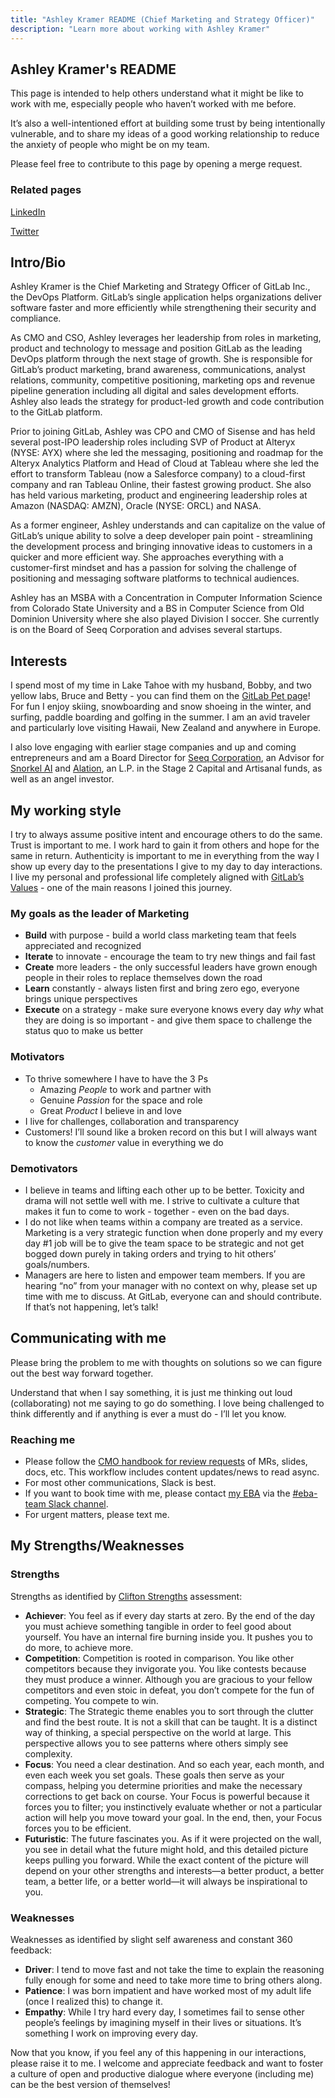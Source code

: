 ```yaml
---
title: "Ashley Kramer README (Chief Marketing and Strategy Officer)"
description: "Learn more about working with Ashley Kramer"
---
```








## Ashley Kramer's README

This page is intended to help others understand what it might be like to work with me, especially people who haven’t worked with me before.

It’s also a well-intentioned effort at building some trust by being intentionally vulnerable, and to share my ideas of a good working relationship to reduce the anxiety of people who might be on my team.

Please feel free to contribute to this page by opening a merge request.

### Related pages

[LinkedIn](https://www.linkedin.com/in/ashleyekramer/)

[Twitter](https://twitter.com/ashleyekramer)

## Intro/Bio

Ashley Kramer is the Chief Marketing and Strategy Officer of GitLab Inc., the DevOps Platform. GitLab’s single application helps organizations deliver software faster and more efficiently while strengthening their security and compliance.

As CMO and CSO, Ashley leverages her leadership from roles in marketing, product and technology to message and position GitLab as the leading DevOps platform through the next stage of growth. She is responsible for GitLab’s product marketing, brand awareness, communications, analyst relations, community, competitive positioning, marketing ops and revenue pipeline generation including all digital and sales development efforts. Ashley also leads the strategy for product-led growth and code contribution to the GitLab platform.

Prior to joining GitLab, Ashley was CPO and CMO of Sisense and has held several post-IPO leadership roles including SVP of Product at Alteryx (NYSE: AYX) where she led the messaging, positioning and roadmap for the Alteryx Analytics Platform and Head of Cloud at Tableau where she led the effort to transform Tableau (now a Salesforce company) to a cloud-first company and ran Tableau Online, their fastest growing product. She also has held various marketing, product and engineering leadership roles at Amazon (NASDAQ: AMZN), Oracle (NYSE: ORCL) and NASA.

As a former engineer, Ashley understands and can capitalize on the value of GitLab’s unique ability to solve a deep developer pain point - streamlining the development process and bringing innovative ideas to customers in a quicker and more efficient way. She approaches everything with a customer-first mindset and has a passion for solving the challenge of positioning and messaging software platforms to technical audiences.

Ashley has an MSBA with a Concentration in Computer Information Science from Colorado State University and a BS in Computer Science from Old Dominion University where she also played Division I soccer. She currently is on the Board of Seeq Corporation and advises several startups.

## Interests

I spend most of my time in Lake Tahoe with my husband, Bobby, and two yellow labs, Bruce and Betty - you can find them on the [GitLab Pet page](/handbook/company/team-pets/#360-bruce-and-betty)! For fun I enjoy skiing, snowboarding and snow shoeing in the winter, and surfing, paddle boarding and golfing in the summer. I am an avid traveler and particularly love visiting Hawaii, New Zealand and anywhere in Europe.

I also love engaging with earlier stage companies and up and coming entrepreneurs and am a Board Director for [Seeq Corporation](https://www.seeq.com/), an Advisor for [Snorkel AI](https://snorkel.ai/) and [Alation](https://www.alation.com/), an L.P. in the Stage 2 Capital and Artisanal funds, as well as an angel investor.

## My working style

I try to always assume positive intent and encourage others to do the same. Trust is important to me. I work hard to gain it from others and hope for the same in return. Authenticity is important to me in everything from the way I show up every day to the presentations I give to my day to day interactions. I live my personal and professional life completely aligned with [GitLab’s Values](/handbook/values/) - one of the main reasons I joined this journey.

### My goals as the leader of Marketing

- **Build** with purpose - build a world class marketing team that feels appreciated and recognized
- **Iterate** to innovate - encourage the team to try new things and fail fast
- **Create** more leaders - the only successful leaders have grown enough people in their roles to replace themselves down the road
- **Learn** constantly - always listen first and bring zero ego, everyone brings unique perspectives
- **Execute** on a strategy - make sure everyone knows every day *why* what they are doing is so important - and give them space to challenge the status quo to make us better

### Motivators

- To thrive somewhere I have to have the 3 Ps
    - Amazing *People* to work and partner with
    - Genuine *Passion* for the space and role
    - Great *Product* I believe in and love
- I live for challenges, collaboration and transparency
- Customers! I’ll sound like a broken record on this but I will always want to know the *customer* value in everything we do

### Demotivators

- I believe in teams and lifting each other up to be better. Toxicity and drama will not settle well with me. I strive to cultivate a culture that makes it fun to come to work - together - even on the bad days.
- I do not like when teams within a company are treated as a service. Marketing is a very strategic function when done properly and my every day #1 job will be to give the team space to be strategic and not get bogged down purely in taking orders and trying to hit others’ goals/numbers.
- Managers are here to listen and empower team members. If you are hearing “no” from your manager with no context on why, please set up time with me to discuss. At GitLab, everyone can and should contribute. If that’s not happening, let’s talk!

## Communicating with me

Please bring the problem to me with thoughts on solutions so we can figure out the best way forward together.

Understand that when I say something, it is just me thinking out loud (collaborating) not me saying to go do something. I love being challenged to think differently and if anything is ever a must do - I’ll let you know.

### Reaching me

- Please follow the [CMO handbook for review requests](/handbook/marketing/cmo/) of MRs, slides, docs, etc. This workflow includes content updates/news to read async.
- For most other communications, Slack is best.
- If you want to book time with me, please contact [my EBA](/handbook/eba/#contact-us) via the [#eba-team Slack channel](https://gitlab.slack.com/archives/C61RXLLDR).
- For urgent matters, please text me.

## My Strengths/Weaknesses

### Strengths

Strengths as identified by [Clifton Strengths](https://www.gallup.com/cliftonstrengths/en/252137/home.aspx) assessment:

- **Achiever**: You feel as if every day starts at zero. By the end of the day you must achieve something tangible in order to feel good about yourself. You have an internal fire burning inside you. It pushes you to do more, to achieve more.
- **Competition**: Competition is rooted in comparison. You like other competitors because they invigorate you. You like contests because they must produce a winner. Although you are gracious to your fellow competitors and even stoic in defeat, you don’t compete for the fun of competing. You compete to win.
- **Strategic**: The Strategic theme enables you to sort through the clutter and find the best route. It is not a skill that can be taught. It is a distinct way of thinking, a special perspective on the world at large. This perspective allows you to see patterns where others simply see complexity.
- **Focus**: You need a clear destination. And so each year, each month, and even each week you set goals. These goals then serve as your compass, helping you determine priorities and make the necessary corrections to get back on course. Your Focus is powerful because it forces you to filter; you instinctively evaluate whether or not a particular action will help you move toward your goal. In the end, then, your Focus forces you to be efficient.
- **Futuristic**: The future fascinates you. As if it were projected on the wall, you see in detail what the future might hold, and this detailed picture keeps pulling you forward. While the exact content of the picture will depend on your other strengths and interests—a better product, a better team, a better life, or a better world—it will always be inspirational to you.

### Weaknesses

Weaknesses as identified by slight self awareness and constant 360 feedback:

- **Driver**: I tend to move fast and not take the time to explain the reasoning fully enough for some and need to take more time to bring others along.
- **Patience**: I was born impatient and have worked most of my adult life (once I realized this) to change it.
- **Empathy**: While I try hard every day, I sometimes fail to sense other people’s feelings by imagining myself in their lives or situations. It’s something I work on improving every day.

Now that you know, if you feel any of this happening in our interactions, please raise it to me. I welcome and appreciate feedback and want to foster a culture of open and productive dialogue where everyone (including me) can be the best version of themselves!
